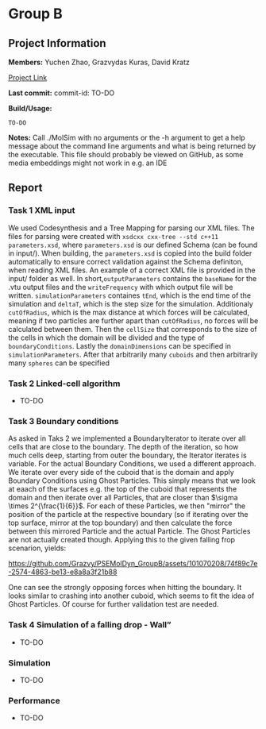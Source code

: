 # Group B
## Project Information

**Members:**
Yuchen Zhao,
Grazvydas Kuras,
David Kratz

[Project Link](https://github.com/Grazvy/PSEMolDyn_GroupB)

**Last commit:** commit-id: TO-DO

**Build/Usage:**
```
TO-DO
```

**Notes:**
Call ./MolSim with no arguments or the -h argument to get a help message about the
command line arguments and what is being returned by the executable. This file should probably be viewed on GitHub, as some media embeddings might not work in e.g. an IDE

## Report
### Task 1 XML input
We used Codesynthesis and a Tree Mapping for parsing our XML files. The files for parsing were created with `xsdcxx cxx-tree --std c++11 parameters.xsd`, where `parameters.xsd` is our defined Schema (can be found in input/). When building, the `parameters.xsd` is copied into the build folder automatically to ensure correct validation against the Schema definiton, when reading XML files. An example of a correct XML file is provided in the input/ folder as well. In short,`outputParameters` contains the `baseName` for the .vtu output files and the `writeFrequency` with which output file will be written. `simulationParameters` containes `tEnd`, which is the end time of the simulation and `deltaT`, which is the step size for the simulation. Additionaly `cutOfRadius`, which is the max distance at which forces will be calculated, meaning if two particles are further apart than `cutOfRadius`, no forces will be calculated between them. Then the `cellSize` that corresponds to the size of the cells in which the domain will be divided and the type of `boundaryConditions`. Lastly the `domainDimensions` can be specified in `simulationParameters`. After that arbitrarily many `cuboids` and then arbitrarily many `spheres` can be specified

### Task 2 Linked-cell algorithm
- TO-DO

### Task 3 Boundary conditions
As asked in Taks 2 we implemented a BoundaryIterator to iterate over all cells that are close to the boundary. The depth of the iteration, so how much cells deep, starting from outer the boundary, the Iterator iterates is variable. For the actual Boundary Conditions, we used a different approach. We iterate over every side of the cuboid that is the domain and apply Boundary Conditions using Ghost Particles. This simply means that we look at eaach of the surfaces e.g. the top of the cuboid that represents the domain and then iterate over all Particles, that are closer than $\sigma \times 2^{\frac{1}{6}}$. For each of these Particles, we then "mirror" the position of the particle at the respective boundary (so if iterating over the top surface, mirror at the top boundary) and then calculate the force between this mirrored Particle and the actual Particle. The Ghost Particles are not actually created though.  Applying this to the given falling frop scenarion, yields:


https://github.com/Grazvy/PSEMolDyn_GroupB/assets/101070208/74f89c7e-2574-4863-be13-e8a8a3f21b88

One can see the strongly opposing forces when hitting the boundary. It looks similar to crashing into another cuboid, which seems to fit the idea of Ghost Particles. Of course for further validation test are needed.

### Task 4 Simulation of a falling drop - Wall”
- TO-DO

### Simulation
- TO-DO

### Performance
- TO-DO
















